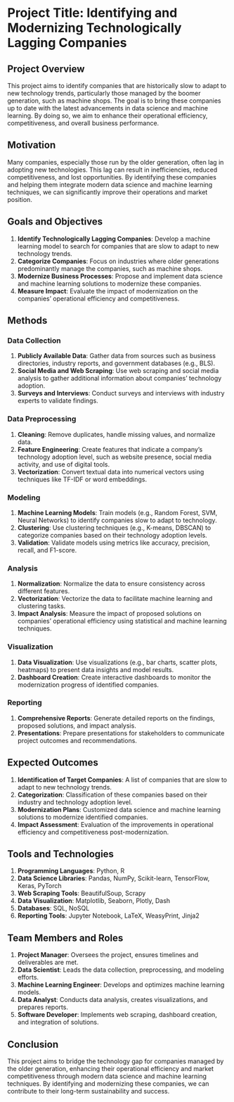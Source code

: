 # Project Title: Identifying and Modernizing Technologically Lagging Companies

## Project Overview

This project aims to identify companies that are historically slow to adapt to new technology trends, particularly those managed by the boomer generation, such as machine shops. The goal is to bring these companies up to date with the latest advancements in data science and machine learning. By doing so, we aim to enhance their operational efficiency, competitiveness, and overall business performance.

## Motivation

Many companies, especially those run by the older generation, often lag in adopting new technologies. This lag can result in inefficiencies, reduced competitiveness, and lost opportunities. By identifying these companies and helping them integrate modern data science and machine learning techniques, we can significantly improve their operations and market position.

## Goals and Objectives

1. **Identify Technologically Lagging Companies**: Develop a machine learning model to search for companies that are slow to adapt to new technology trends.
2. **Categorize Companies**: Focus on industries where older generations predominantly manage the companies, such as machine shops.
3. **Modernize Business Processes**: Propose and implement data science and machine learning solutions to modernize these companies.
4. **Measure Impact**: Evaluate the impact of modernization on the companies’ operational efficiency and competitiveness.

## Methods

### Data Collection

1. **Publicly Available Data**: Gather data from sources such as business directories, industry reports, and government databases (e.g., BLS).
2. **Social Media and Web Scraping**: Use web scraping and social media analysis to gather additional information about companies’ technology adoption.
3. **Surveys and Interviews**: Conduct surveys and interviews with industry experts to validate findings.

### Data Preprocessing

1. **Cleaning**: Remove duplicates, handle missing values, and normalize data.
2. **Feature Engineering**: Create features that indicate a company’s technology adoption level, such as website presence, social media activity, and use of digital tools.
3. **Vectorization**: Convert textual data into numerical vectors using techniques like TF-IDF or word embeddings.

### Modeling

1. **Machine Learning Models**: Train models (e.g., Random Forest, SVM, Neural Networks) to identify companies slow to adapt to technology.
2. **Clustering**: Use clustering techniques (e.g., K-means, DBSCAN) to categorize companies based on their technology adoption levels.
3. **Validation**: Validate models using metrics like accuracy, precision, recall, and F1-score.

### Analysis

1. **Normalization**: Normalize the data to ensure consistency across different features.
2. **Vectorization**: Vectorize the data to facilitate machine learning and clustering tasks.
3. **Impact Analysis**: Measure the impact of proposed solutions on companies’ operational efficiency using statistical and machine learning techniques.

### Visualization

1. **Data Visualization**: Use visualizations (e.g., bar charts, scatter plots, heatmaps) to present data insights and model results.
2. **Dashboard Creation**: Create interactive dashboards to monitor the modernization progress of identified companies.

### Reporting

1. **Comprehensive Reports**: Generate detailed reports on the findings, proposed solutions, and impact analysis.
2. **Presentations**: Prepare presentations for stakeholders to communicate project outcomes and recommendations.

## Expected Outcomes

1. **Identification of Target Companies**: A list of companies that are slow to adapt to new technology trends.
2. **Categorization**: Classification of these companies based on their industry and technology adoption level.
3. **Modernization Plans**: Customized data science and machine learning solutions to modernize identified companies.
4. **Impact Assessment**: Evaluation of the improvements in operational efficiency and competitiveness post-modernization.

## Tools and Technologies

1. **Programming Languages**: Python, R
2. **Data Science Libraries**: Pandas, NumPy, Scikit-learn, TensorFlow, Keras, PyTorch
3. **Web Scraping Tools**: BeautifulSoup, Scrapy
4. **Data Visualization**: Matplotlib, Seaborn, Plotly, Dash
5. **Databases**: SQL, NoSQL
6. **Reporting Tools**: Jupyter Notebook, LaTeX, WeasyPrint, Jinja2

## Team Members and Roles

1. **Project Manager**: Oversees the project, ensures timelines and deliverables are met.
2. **Data Scientist**: Leads the data collection, preprocessing, and modeling efforts.
3. **Machine Learning Engineer**: Develops and optimizes machine learning models.
4. **Data Analyst**: Conducts data analysis, creates visualizations, and prepares reports.
5. **Software Developer**: Implements web scraping, dashboard creation, and integration of solutions.

## Conclusion

This project aims to bridge the technology gap for companies managed by the older generation, enhancing their operational efficiency and market competitiveness through modern data science and machine learning techniques. By identifying and modernizing these companies, we can contribute to their long-term sustainability and success.
